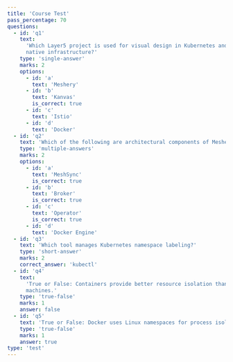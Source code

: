 ```yaml
---
title: 'Course Test'
pass_percentage: 70
questions:
  - id: 'q1'
    text:
      'Which Layer5 project is used for visual design in Kubernetes and cloud
      native infrastructure?'
    type: 'single-answer'
    marks: 2
    options:
      - id: 'a'
        text: 'Meshery'
      - id: 'b'
        text: 'Kanvas'
        is_correct: true
      - id: 'c'
        text: 'Istio'
      - id: 'd'
        text: 'Docker'
  - id: 'q2'
    text: 'Which of the following are architectural components of Meshery?'
    type: 'multiple-answers'
    marks: 2
    options:
      - id: 'a'
        text: 'MeshSync'
        is_correct: true
      - id: 'b'
        text: 'Broker'
        is_correct: true
      - id: 'c'
        text: 'Operator'
        is_correct: true
      - id: 'd'
        text: 'Docker Engine'
  - id: 'q3'
    text: 'Which tool manages Kubernetes namespace labeling?'
    type: 'short-answer'
    marks: 2
    correct_answer: 'kubectl'
  - id: 'q4'
    text:
      'True or False: Containers provide better resource isolation than virtual
      machines.'
    type: 'true-false'
    marks: 1
    answer: false
  - id: 'q5'
    text: 'True or False: Docker uses Linux namespaces for process isolation.'
    type: 'true-false'
    marks: 1
    answer: true
type: 'test'
---
```

